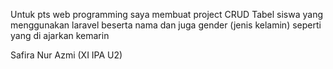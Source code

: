 Untuk pts web programming saya membuat project CRUD Tabel siswa yang menggunakan laravel beserta nama dan juga gender (jenis kelamin) seperti yang di ajarkan kemarin

Safira Nur Azmi (XI IPA U2)